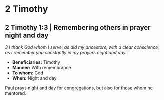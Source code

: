 # 2 Timothy

## 2 Timothy 1:3 | Remembering others in prayer night and day

_3 I thank God whom I serve, as did my ancestors, with a clear conscience, as I remember you constantly in my prayers night and day._

- **Beneficiaries:** Timothy
- **Manner:** With remembrance
- **To whom:** God
- **When:** Night and day

Paul prays night and day for congregations, but also for those whom he mentored.
